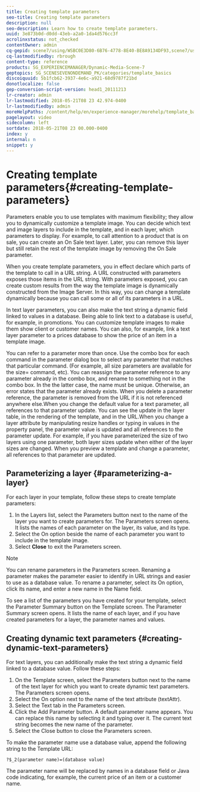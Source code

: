 ```yaml
---
title: Creating template parameters
seo-title: Creating template parameters
description: null
seo-description: Learn how to create template parameters.
uuid: 3e873b0d-d0dd-43eb-a2a0-1da4d576cc3f
acrolinxstatus: not_checked
contentOwner: admin
cq-gepid: scene7/using/WSBC0E3D80-6B76-4778-8E40-BE8A9134DF93,scene7/using/WS4F4934CA-C191-4171-A38D-83FA69E6383A,scene7/using/WSA9D965CC-B030-4eae-B235-416332F65FAC
cq-lastmodifiedby: rbrough
content-type: reference
products: SG_EXPERIENCEMANAGER/Dynamic-Media-Scene-7
geptopics: SG_SCENESEVENONDEMAND_PK/categories/template_basics
discoiquuid: 5b1fcb62-3937-4e6c-a921-68d9787f21bd
donotlocalize: false
gep-conversion-script-version: head1_20111213
lr-creator: admin
lr-lastmodified: 2018-05-21T08 23 42.974-0400
lr-lastmodifiedby: admin
moreHelpPaths: /content/help/en/experience-manager/morehelp/template_basics;/content/help/en/experience-manager/morehelp/template_basics
pagelayout: video
sidecolumn: left
sortdate: 2018-05-21T08 23 00.000-0400
index: y
internal: n
snippet: y
---
```


# Creating template parameters{#creating-template-parameters}

Parameters enable you to use templates with maximum flexibility; they allow you to dynamically customize a template image. You can decide which text and image layers to include in the template, and in each layer, which parameters to display. For example, to call attention to a product that is on sale, you can create an On Sale text layer. Later, you can remove this layer but still retain the rest of the template image by removing the On Sale parameter.

When you create template parameters, you in effect declare which parts of the template to call in a URL string. A URL constructed with parameters exposes those items in the URL string. With parameters exposed, you can create custom results from the way the template image is dynamically constructed from the Image Server. In this way, you can change a template dynamically because you can call some or all of its parameters in a URL.

In text layer parameters, you can also make the text string a dynamic field linked to values in a database. Being able to link text to a database is useful, for example, in promotions. You can customize template images to make them show client or customer names. You can also, for example, link a text layer parameter to a prices database to show the price of an item in a template image.

You can refer to a parameter more than once. Use the combo box for each command in the parameter dialog box to select any parameter that matches that particular command. (For example, all size parameters are available for the size= command, etc). You can reassign the parameter reference to any parameter already in the combo box, and rename to something not in the combo box. In the the latter case, the name must be unique. Otherwise, an error states that the parameter already exists. When you delete a parameter reference, the parameter is removed from the URL if it is not referenced anywhere else.When you change the default value for a text parameter, all references to that parameter update. You can see the update in the layer table, in the rendering of the template, and in the URL.When you change a layer attribute by manipulating resize handles or typing in values in the property panel, the parameter value is updated and all references to the parameter update. For example, if you have parameterized the size of two layers using one parameter, both layer sizes update when either of the layer sizes are changed. When you preview a template and change a parameter, all references to that parameter are updated.

## Parameterizing a layer {#parameterizing-a-layer}

For each layer in your template, follow these steps to create template parameters:

1. In the Layers list, select the Parameters button next to the name of the layer you want to create parameters for. The Parameters screen opens. It lists the names of each parameter on the layer, its value, and its type.
1. Select the On option beside the name of each parameter you want to include in the template image.
1. Select **Close** to exit the Parameters screen.

>[!NOTE]
>
>You can rename parameters in the Parameters screen. Renaming a parameter makes the parameter easier to identify in URL strings and easier to use as a database value. To rename a parameter, select its On option, click its name, and enter a new name in the Name field.

To see a list of the parameters you have created for your template, select the Parameter Summary button on the Template screen. The Parameter Summary screen opens. It lists the name of each layer, and if you have created parameters for a layer, the parameter names and values.

## Creating dynamic text parameters {#creating-dynamic-text-parameters}

For text layers, you can additionally make the text string a dynamic field linked to a database value. Follow these steps:

1. On the Template screen, select the Parameters button next to the name of the text layer for which you want to create dynamic text parameters. The Parameters screen opens.
1. Select the On option next to the name of the text attribute (textAttr).
1. Select the Text tab in the Parameters screen.
1. Click the Add Parameter button. A default parameter name appears. You can replace this name by selecting it and typing over it. The current text string becomes the new name of the parameter. 
1. Select the Close button to close the Parameters screen.

To make the parameter name use a database value, append the following string to the Template URL:

```as3
?$_2(parameter name)=(database value)
```

The parameter name will be replaced by names in a database field or Java code indicating, for example, the current price of an item or a customer name.

